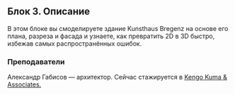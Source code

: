 ## Блок 3. Описание

В этом блоке вы смоделируете здание Kunsthaus Bregenz на основе его плана, разреза и фасада и узнаете, как превратить 2D в 3D быстро, избежав самых распространённых ошибок.

### Преподаватели

Александр Габисов — архитектор. Сейчас стажируется в [Kengo Kuma & Associates.](https://kkaa.co.jp/)